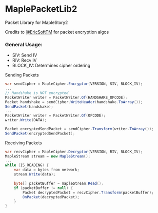 MaplePacketLib2
===============
Packet Library for MapleStory2

Credits to [@EricSoftTM](https://github.com/EricSoftTM) for packet encryption algos

### General Usage:
- SIV: Send IV
- RIV: Recv IV
- BLOCK_IV: Determines cipher ordering

Sending Packets
```C#
var sendCipher = MapleCipher.Encryptor(VERSION, SIV, BLOCK_IV);
...
// Handshake is NOT encrypted
PacketWriter writer = PacketWriter.Of(HANDSHAKE_OPCODE);
Packet handshake = sendCipher.WriteHeader(handshake.ToArray());
SendPacket(handshake);
...
PacketWriter writer = PacketWriter.Of(OPCODE);
writer.Write(DATA);

Packet encryptedSendPacket = sendCipher.Transform(writer.ToArray());
SendPacket(encryptedSendPacket);
```

Receiving Packets
```C#
var recvCipher = MapleCipher.Decryptor(VERSION, RIV, BLOCK_IV);
MapleStream stream = new MapleStream();
...
while (IS_READING) {
    var data = bytes from network;
    stream.Write(data);
    
    byte[] packetBuffer = mapleStream.Read();
    if (packetBuffer != null) {
        Packet decryptedPacket = recvCipher.Transform(packetBuffer);
        OnPacket(decryptedPacket);
    }
}
```
